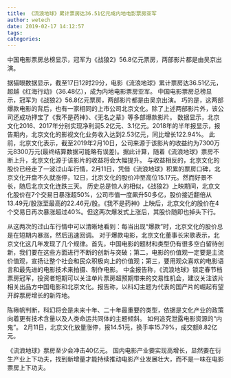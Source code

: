 ```yaml
---
title: 《流浪地球》累计票房达36.51亿元成内地电影票房亚军
author: wetech
date: 2019-02-17 14:12:57
tags: 
categories: 
---
```

中国电影票房总榜显示，冠军为《战狼2》56.8亿元票房，两部影片都是由吴京出演。
<!-- more -->
据猫眼数据显示，截至17日12时29分，电影《流浪地球》累计票房达36.51亿元，超越《红海行动》（36.48亿），成为内地电影票房亚军。
中国电影票房总榜显示，冠军为《战狼2》56.8亿元票房，两部影片都是由吴京出演。
巧的是，这两部爆款电影的背后，也有一家相同的上市公司北京文化。除了上述两部影片外，该公司还成功押宝了《我不是药神》、《无名之辈》等多部爆款影片。
数据显示，北京文化2016、2017年分别实现净利润5.2亿元、3.1亿元。2018年的半年报显示，报告期内，北京文化的影视文化业务收入达到2.53亿元，同比增长122.94%。
此前，北京文化表示，截至2019年2月10日，公司来源于该影片的收益约为7300万元8300万元(最终结算数据可能略有误差)。据此计算，随着《流浪地球》票房不断上升，北京文化源于该影片的收益将会大幅提升。
与收益相反的，北京文化的股价已经走了一波过山车行情，2月11日，凭借《流浪地球》积累的票房口碑，北京文化开盘不久就涨停，12日，北京文化的股价冲至高位15.17元。然而好景不长，随后北京文化连跌三天。
历史总是惊人的相似，《战狼2》上映期间，北京文化股价在7个交易日暴涨超50%，公司市值一度飙升50多亿，股价接近翻倍从13.49元/股涨至最高的22.46元/股。《我不是药神》上映后，北京文化的股价在4个交易日再次暴涨超过40%。但这两次爆发式上涨后，其股价随即也掉头下行。

从这两次的过山车行情中可以清晰地看到：每当出现“爆款”时，北京文化的股价总是在短期内暴涨，然后迅速回调。
对于爆款电影，北京文化董事长宋歌表示，北京文化这几年发现了几个规律。首先，中国电影的题材和类型仍有很多空白留待创新，我们要在这些方面进行不断的创新与突破；第二，电影的价值观一定要是主流价值观，宣扬让整个社会和民众积极向上的价值观；第三，要用观众喜欢的电影语言和最先进的电影技术来拍摄、制作电影。
中金报告称，《流浪地球》锁定春节档票房冠军，投资者短期可以关注单片票房超预期带来的交易性机会，建议关注该片相关出品方中国电影和北京文化。报告称，以科幻主题为代表的国产片的崛起有望开辟票房增长的新阵地。
 
 
陈楸帆判断，科幻将会是未来十年、二十年最重要的类型，依据是文化产业的政策向着更有技术含量以及人类命运共同体的主题倾斜。
如何追究泄露电影资源的“内鬼”。
2月11日，北京文化放量涨停，报14.51元，换手率15.79%，成交额8.82亿元。
《流浪地球》票房至少会冲击40亿元。
国内电影产业要实现高增长，显然要在衍生产业上下功夫，找到新增量才能持续推动电影产业发展壮大，而不是一味在电影票房上下功夫。
